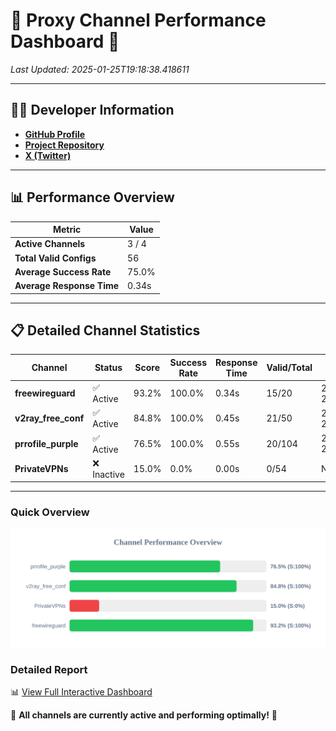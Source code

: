 # 🌟 Proxy Channel Performance Dashboard 🌟

_Last Updated: 2025-01-25T19:18:38.418611_

---

## 👩‍💻 Developer Information

- **[GitHub Profile](https://github.com/4n0nymou3)**  
- **[Project Repository](https://github.com/4n0nymou3/multi-proxy-config-fetcher)**  
- **[X (Twitter)](https://x.com/4n0nymou3)**  

---

## 📊 Performance Overview

| Metric                | Value       |
|-----------------------|-------------|
| **Active Channels**   | 3 / 4       |
| **Total Valid Configs** | 56          |
| **Average Success Rate** | 75.0%      |
| **Average Response Time** | 0.34s       |

---

## 📋 Detailed Channel Statistics

| Channel          | Status     | Score  | Success Rate | Response Time | Valid/Total | Last Success               |
|------------------|------------|--------|--------------|---------------|-------------|----------------------------|
| **freewireguard**  | ✅ Active  | 93.2%  | 100.0% | 0.34s         | 15/20       | 2025-01-25T19:18:38.416861 |
| **v2ray_free_conf**  | ✅ Active  | 84.8%  | 100.0% | 0.45s         | 21/50       | 2025-01-25T19:18:26.894760 |
| **prrofile_purple**  | ✅ Active  | 76.5%  | 100.0% | 0.55s         | 20/104       | 2025-01-25T19:18:26.397382 |
| **PrivateVPNs**  | ❌ Inactive  | 15.0%  | 0.0% | 0.00s         | 0/54       | None |

---

### Quick Overview
<div align="center">
  <a href="https://raw.githubusercontent.com/nullluser/NullRepo/refs/heads/main/assets/channel_stats_chart.svg">
    <img src="https://raw.githubusercontent.com/nullluser/NullRepo/refs/heads/main/assets/channel_stats_chart.svg" alt="Source Performance Statistics" width="800">
  </a>
</div>

### Detailed Report
📊 [View Full Interactive Dashboard](https://htmlpreview.github.io/?https://github.com/nullluser/NullRepo/blob/main/assets/performance_report.html)

🎉 **All channels are currently active and performing optimally!** 🎉
